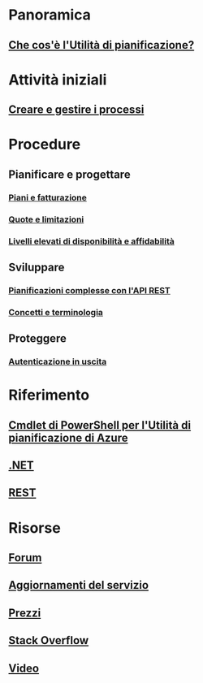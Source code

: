 

# Panoramica
## [Che cos'è l'Utilità di pianificazione?](scheduler-intro.md)

# Attività iniziali
## [Creare e gestire i processi](scheduler-get-started-portal.md)

# Procedure
## Pianificare e progettare
### [Piani e fatturazione](scheduler-plans-billing.md)
### [Quote e limitazioni](scheduler-limits-defaults-errors.md)
### [Livelli elevati di disponibilità e affidabilità](scheduler-high-availability-reliability.md)

## Sviluppare
### [Pianificazioni complesse con l'API REST](scheduler-advanced-complexity.md)
### [Concetti e terminologia](scheduler-concepts-terms.md)

## Proteggere
### [Autenticazione in uscita](scheduler-outbound-authentication.md)

# Riferimento
## [Cmdlet di PowerShell per l'Utilità di pianificazione di Azure](https://msdn.microsoft.com/en-us/library/mt490138(v=azure.200).aspx)
## [.NET](/dotnet/api)
## [REST](/rest/api/scheduler/)

# Risorse
## [Forum](https://social.msdn.microsoft.com/Forums/home?forum=azurescheduler)
## [Aggiornamenti del servizio](https://azure.microsoft.com/updates/?product=scheduler)
## [Prezzi](https://azure.microsoft.com/pricing/details/scheduler/)
## [Stack Overflow](http://stackoverflow.com/questions/tagged/azure-scheduler)
## [Video](https://azure.microsoft.com/documentation/videos/index/?services=scheduler)


<!--HONumber=Nov16_HO2-->


